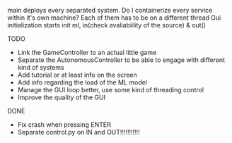 main deploys every separated system. Do I containerize every service within it's own machine?
Each of them has to be on a different thread
Gui initialization starts
init ml, in(check avaliabiility of the source) & out()

TODO
- Link the GameController to an actual little game
- Separate the AutonomousController to be able to engage with different kind of systems
- Add tutorial or at least info on the screen
- Add info regarding the load of the ML model
- Manage the GUI loop better, use some kind of threading control
- Improve the quality of the GUI

DONE
- Fix crash when pressing ENTER
- Separate control.py on IN and OUT!!!!!!!!!!!